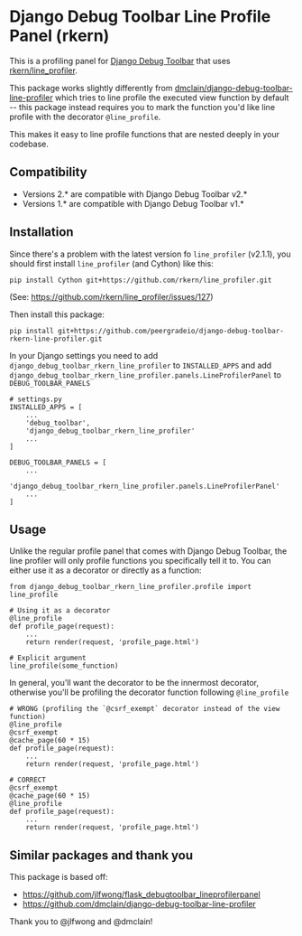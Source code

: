Django Debug Toolbar Line Profile Panel (rkern)
===============================================

This is a profiling panel for [Django Debug Toolbar](https://github.com/django-debug-toolbar/django-debug-toolbar)
that uses [rkern/line_profiler](https://github.com/rkern/line_profiler).

This package works slightly differently from [dmclain/django-debug-toolbar-line-profiler](https://github.com/dmclain/django-debug-toolbar-line-profiler)
which tries to line profile the executed view function by default -- this
package instead requires you to mark the function you'd like line profile with
the decorator `@line_profile`.

This makes it easy to line profile functions that are nested deeply in your
codebase. 

Compatibility
-------------

* Versions 2.* are compatible with Django Debug Toolbar v2.*
* Versions 1.* are compatible with Django Debug Toolbar v1.*

Installation
------------

Since there's a problem with the latest version fo `line_profiler` (v2.1.1),
you should first install `line_profiler` (and Cython) like this:

    pip install Cython git+https://github.com/rkern/line_profiler.git

(See: <https://github.com/rkern/line_profiler/issues/127>)

Then install this package:

    pip install git+https://github.com/peergradeio/django-debug-toolbar-rkern-line-profiler.git

In your Django settings you need to add `django_debug_toolbar_rkern_line_profiler`
to `INSTALLED_APPS` and add `django_debug_toolbar_rkern_line_profiler.panels.LineProfilerPanel`
to `DEBUG_TOOLBAR_PANELS`

    # settings.py
    INSTALLED_APPS = [
        ...
        'debug_toolbar',
        'django_debug_toolbar_rkern_line_profiler'
        ...
    ]

    DEBUG_TOOLBAR_PANELS = [
        ...
        'django_debug_toolbar_rkern_line_profiler.panels.LineProfilerPanel'
        ...
    ]



Usage
-----

Unlike the regular profile panel that comes with Django Debug Toolbar, the
line profiler will only profile functions you specifically tell it to. You can
either use it as a decorator or directly as a function:

    from django_debug_toolbar_rkern_line_profiler.profile import line_profile

    # Using it as a decorator
    @line_profile
    def profile_page(request):
        ...
        return render(request, 'profile_page.html')

    # Explicit argument
    line_profile(some_function)

In general, you'll want the decorator to be the innermost decorator, otherwise
you'll be profiling the decorator function following `@line_profile`

    # WRONG (profiling the `@csrf_exempt` decorator instead of the view function)
    @line_profile
    @csrf_exempt
    @cache_page(60 * 15)
    def profile_page(request):
        ...
        return render(request, 'profile_page.html')

    # CORRECT
    @csrf_exempt
    @cache_page(60 * 15)
    @line_profile
    def profile_page(request):
        ...
        return render(request, 'profile_page.html')

Similar packages and thank you
------------------------------
This package is based off:

* <https://github.com/jlfwong/flask_debugtoolbar_lineprofilerpanel>
* <https://github.com/dmclain/django-debug-toolbar-line-profiler>

Thank you to @jlfwong and @dmclain!
